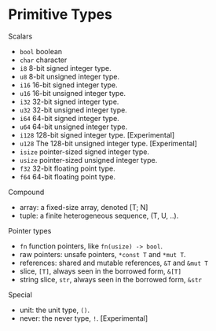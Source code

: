 # Primitive Types

Scalars
- `bool`  boolean
- `char`  character
- `i8`    8-bit signed integer type.
- `u8`    8-bit unsigned integer type.
- `i16`   16-bit signed integer type.
- `u16`   16-bit unsigned integer type.
- `i32`   32-bit signed integer type.
- `u32`   32-bit unsigned integer type.
- `i64`   64-bit signed integer type.
- `u64`   64-bit unsigned integer type.
- `i128`  128-bit signed integer type. [Experimental]
- `u128`  The 128-bit unsigned integer type. [Experimental]
- `isize` pointer-sized signed integer type.
- `usize` pointer-sized unsigned integer type.
- `f32`   32-bit floating point type.
- `f64`   64-bit floating point type.

Compound
- array: a fixed-size array, denoted [T; N]
- tuple: a finite heterogeneous sequence, (T, U, ..).

Pointer types
- `fn` function pointers, like `fn(usize) -> bool`.
- raw pointers: unsafe pointers, `*const T` and `*mut T`.
- references: shared and mutable references, `&T` and `&mut T`
- slice, `[T]`, always seen in the borrowed form, `&[T]`
- string slice, `str`, always seen in the borrowed form, `&str`

Special
- unit: the unit type, `()`.
- never: the never type, `!`. [Experimental] 
